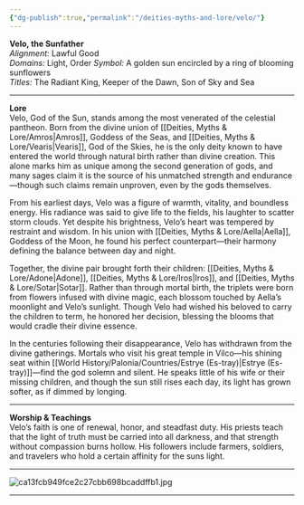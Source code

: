 ```yaml
---
{"dg-publish":true,"permalink":"/deities-myths-and-lore/velo/"}
---
```



**Velo, the Sunfather**  
_Alignment:_ Lawful Good  
_Domains:_ Light, Order
_Symbol:_ A golden sun encircled by a ring of blooming sunflowers  
_Titles:_ The Radiant King, Keeper of the Dawn, Son of Sky and Sea

---

**Lore**  
Velo, God of the Sun, stands among the most venerated of the celestial pantheon. Born from the divine union of [[Deities, Myths & Lore/Amros\|Amros]], Goddess of the Seas, and [[Deities, Myths & Lore/Vearis\|Vearis]], God of the Skies, he is the only deity known to have entered the world through natural birth rather than divine creation. This alone marks him as unique among the second generation of gods, and many sages claim it is the source of his unmatched strength and endurance—though such claims remain unproven, even by the gods themselves.

From his earliest days, Velo was a figure of warmth, vitality, and boundless energy. His radiance was said to give life to the fields, his laughter to scatter storm clouds. Yet despite his brightness, Velo’s heart was tempered by restraint and wisdom. In his union with [[Deities, Myths & Lore/Aella\|Aella]], Goddess of the Moon, he found his perfect counterpart—their harmony defining the balance between day and night.

Together, the divine pair brought forth their children: [[Deities, Myths & Lore/Adone\|Adone]], [[Deities, Myths & Lore/Iros\|Iros]], and [[Deities, Myths & Lore/Sotar\|Sotar]]. Rather than through mortal birth, the triplets were born from flowers infused with divine magic, each blossom touched by Aella’s moonlight and Velo’s sunlight. Though Velo had wished his beloved to carry the children to term, he honored her decision, blessing the blooms that would cradle their divine essence.

In the centuries following their disappearance, Velo has withdrawn from the divine gatherings. Mortals who visit his great temple in Vilco—his shining seat within [[World History/Palonia/Countries/Estrye (Es-tray)\|Estrye (Es-tray)]]—find the god solemn and silent. He speaks little of his wife or their missing children, and though the sun still rises each day, its light has grown softer, as if dimmed by longing.

---

**Worship & Teachings**  
Velo’s faith is one of renewal, honor, and steadfast duty. His priests teach that the light of truth must be carried into all darkness, and that strength without compassion burns hollow. His followers include farmers, soldiers, and travelers who hold a certain affinity for the suns light.

---

![ca13fcb949fce2c27cbb698bcaddffb1.jpg](/img/user/Images/ca13fcb949fce2c27cbb698bcaddffb1.jpg)

---

